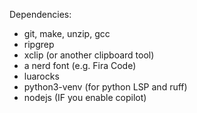 Dependencies:
* git, make, unzip, gcc
* ripgrep
* xclip (or another clipboard tool)
* a nerd font (e.g. Fira Code)
* luarocks
* python3-venv (for python LSP and ruff)
* nodejs (IF you enable copilot)
